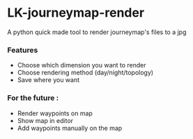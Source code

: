 # LK-journeymap-render
A python quick made tool to render journeymap's files to a jpg

### Features
- Choose which dimension you want to render
- Choose rendering method (day/night/topology)
- Save where you want

### For the future : 
- Render waypoints on map
- Show map in editor
- Add waypoints manually on the map

